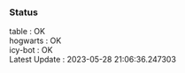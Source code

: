 ### Status


table : OK  
hogwarts : OK  
icy-bot : OK  
Latest Update : 2023-05-28 21:06:36.247303
